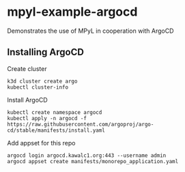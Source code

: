 # mpyl-example-argocd
Demonstrates the use of MPyL in cooperation with ArgoCD

## Installing ArgoCD

Create cluster
```shell
k3d cluster create argo
kubectl cluster-info
```
Install ArgoCD
```shell
kubectl create namespace argocd
kubectl apply -n argocd -f https://raw.githubusercontent.com/argoproj/argo-cd/stable/manifests/install.yaml
```

Add appset for this repo
```shell
argocd login argocd.kawalc1.org:443 --username admin
argocd appset create manifests/monorepo_application.yaml
```
